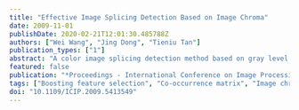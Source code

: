 ```yaml
---
title: "Effective Image Splicing Detection Based on Image Chroma"
date: 2009-11-01
publishDate: 2020-02-21T12:01:30.485788Z
authors: ["Wei Wang", "Jing Dong", "Tieniu Tan"]
publication_types: ["1"]
abstract: "A color image splicing detection method based on gray level co-occurrence matrix (GLCM) of thresholded edge image of image chroma is proposed in this paper. Edge images are generated by subtracting horizontal, vertical, main and minor diagonal pixel values from current pixel values respectively and then thresholded with a predefined threshold T. The GLCMs of edge images along the four directions serve as features for image splicing detection. Boosting feature selection is applied to select optimal features and Support Vector Machine (SVM) is utilized as classifier in our approach. The effectiveness of the proposed method has been demonstrated by our experimental results. ©2009 IEEE."
featured: false
publication: "*Proceedings - International Conference on Image Processing, ICIP*"
tags: ["Boosting feature selection", "Co-occurrence matrix", "Image chroma", "Image splicing detection", "SVM"]
doi: "10.1109/ICIP.2009.5413549"
---
```


